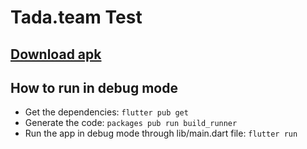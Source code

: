 # Tada.team Test

## [Download apk](app-release.apk)

## How to run in debug mode
- Get the dependencies: `flutter pub get`
- Generate the code: `packages pub run build_runner`
- Run the app in debug mode through lib/main.dart file: `flutter run`
